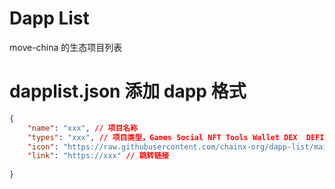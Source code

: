 # Dapp List
move-china 的生态项目列表

# dapplist.json 添加 dapp 格式
```json
{
    "name": "xxx", // 项目名称
    "types": "xxx", // 项目类型，Games Social NFT Tools Wallet DEX  DEFI 
    "icon": "https://raw.githubusercontent.com/chainx-org/dapp-list/main/assets/xxx", // 图片 logo 链接
    "link": "https://xxx" // 跳转链接
  
}
```
